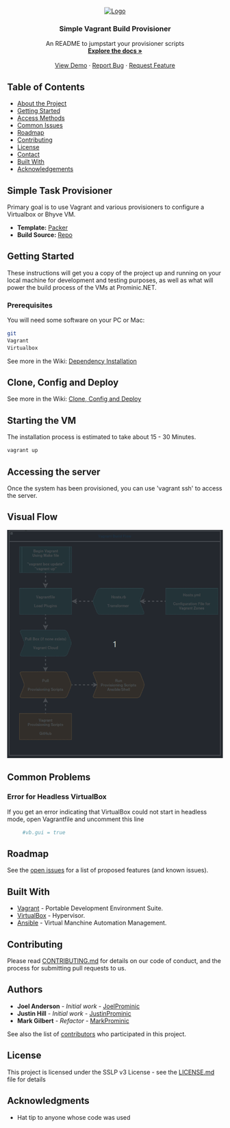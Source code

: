 <!-- PROJECT LOGO -->
<br />
<p align="center">
  <a href="https://github.com/MarkProminic/simple-tasks-provisioner/">
    <img src="https://startcloud.com/assets/logo-big.jpg" alt="Logo" width="200" height="100">
  </a>

  <h3 align="center">Simple Vagrant Build Provisioner</h3>

  <p align="center">
    An README to jumpstart your provisioner scripts
    <br />
    <a href="https://github.com/MarkProminic/simple-tasks-provisioner/"><strong>Explore the docs »</strong></a>
    <br />
    <br />
    <a href="https://github.com/MarkProminic/simple-tasks-provisioner/">View Demo</a>
    ·
    <a href="https://github.com/MarkProminic/simple-tasks-provisioner/issues">Report Bug</a>
    ·
    <a href="https://github.com/MarkProminic/simple-tasks-provisioner/issues">Request Feature</a>
  </p>
</p>

<!-- TABLE OF CONTENTS -->
## Table of Contents

* [About the Project](#simple-task-provisioner)
* [Getting Started](#getting-started)
* [Access Methods](#accessing-the-server)
* [Common Issues](#common-problems)
* [Roadmap](#roadmap)
* [Contributing](#contributing)
* [License](#license)
* [Contact](#authors)
* [Built With](#built-with)
* [Acknowledgements](#acknowledgments)

## Simple Task Provisioner

Primary goal is to use Vagrant and various provisioners to configure a Virtualbox or Bhyve VM.

* **Template:** [Packer](https://app.vagrantup.com/STARTcloud/boxes/debian12-server)
* **Build Source:** [Repo](Notyetavailableforpublicconsumption)

## Getting Started

These instructions will get you a copy of the project up and running on your local machine for development and testing purposes, as well as what will power the build process of the VMs at Prominic.NET.

### Prerequisites

You will need some software on your PC or Mac:

```bash
git
Vagrant
Virtualbox
```

See more in the Wiki: [Dependency Installation](https://github.com/MarkProminic/simple-tasks-provisioner/wiki/Dependency-Installation)

## Clone, Config and Deploy

See more in the Wiki: [Clone, Config and Deploy](https://github.com/MarkProminic/simple-tasks-provisioner/wiki/Clone-and-Deploy)

## Starting the VM

The installation process is estimated to take about 15 - 30 Minutes.

```bash
vagrant up
```

## Accessing the server

Once the system has been provisioned, you can use 'vagrant ssh' to access
the server.

## Visual Flow

![Provisioning Process](images/vagrant-build-flow.gif)

## Common Problems

### Error for Headless VirtualBox

If you get an error indicating that VirtualBox could not start in headless mode, open Vagrantfile and uncomment this line

```bash
     #vb.gui = true
```

## Roadmap

See the [open issues](https://github.com/MarkProminic/simple-tasks-provisioner/issues) for a list of proposed features (and known issues).

## Built With

* [Vagrant](https://www.vagrantup.com/) - Portable Development Environment Suite.
* [VirtualBox](https://www.virtualbox.org/wiki/Downloads) - Hypervisor.
* [Ansible](https://www.ansible.com/) - Virtual Manchine Automation Management.

## Contributing

Please read [CONTRIBUTING.md](https://www.prominic.net) for details on our code of conduct, and the process for submitting pull requests to us.

## Authors

* **Joel Anderson** - *Initial work* - [JoelProminic](https://github.com/JoelProminic)
* **Justin Hill** - *Initial work* - [JustinProminic](https://github.com/JustinProminic)
* **Mark Gilbert** - *Refactor* - [MarkProminic](https://github.com/MarkProminic)

See also the list of [contributors](https://github.com/MarkProminic/simple-tasks-provisioner/graphs/contributors) who participated in this project.

## License

This project is licensed under the SSLP v3 License - see the [LICENSE.md](LICENSE.md) file for details

## Acknowledgments

* Hat tip to anyone whose code was used
